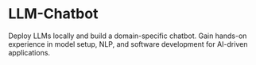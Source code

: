 # LLM-Chatbot
Deploy LLMs locally and build a domain-specific chatbot. Gain hands-on experience in model setup, NLP, and software development for AI-driven applications.
